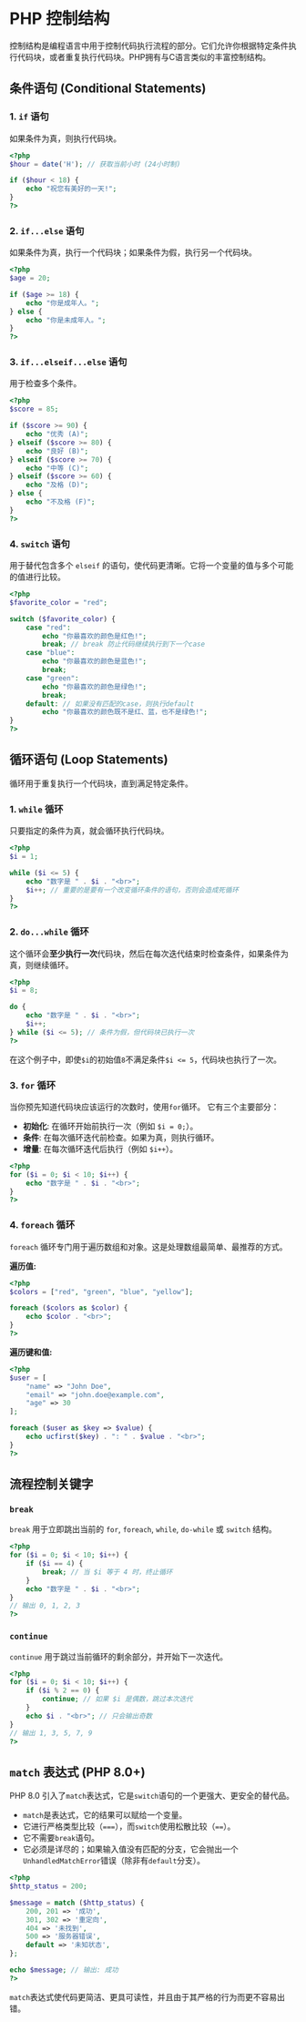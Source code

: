 # PHP 控制结构

控制结构是编程语言中用于控制代码执行流程的部分。它们允许你根据特定条件执行代码块，或者重复执行代码块。PHP拥有与C语言类似的丰富控制结构。

## 条件语句 (Conditional Statements)

### 1. `if` 语句
如果条件为真，则执行代码块。
```php
<?php
$hour = date('H'); // 获取当前小时 (24小时制)

if ($hour < 18) {
    echo "祝您有美好的一天!";
}
?>
```

### 2. `if...else` 语句
如果条件为真，执行一个代码块；如果条件为假，执行另一个代码块。
```php
<?php
$age = 20;

if ($age >= 18) {
    echo "你是成年人。";
} else {
    echo "你是未成年人。";
}
?>
```

### 3. `if...elseif...else` 语句
用于检查多个条件。
```php
<?php
$score = 85;

if ($score >= 90) {
    echo "优秀 (A)";
} elseif ($score >= 80) {
    echo "良好 (B)";
} elseif ($score >= 70) {
    echo "中等 (C)";
} elseif ($score >= 60) {
    echo "及格 (D)";
} else {
    echo "不及格 (F)";
}
?>
```

### 4. `switch` 语句
用于替代包含多个 `elseif` 的语句，使代码更清晰。它将一个变量的值与多个可能的值进行比较。
```php
<?php
$favorite_color = "red";

switch ($favorite_color) {
    case "red":
        echo "你最喜欢的颜色是红色!";
        break; // break 防止代码继续执行到下一个case
    case "blue":
        echo "你最喜欢的颜色是蓝色!";
        break;
    case "green":
        echo "你最喜欢的颜色是绿色!";
        break;
    default: // 如果没有匹配的case，则执行default
        echo "你最喜欢的颜色既不是红、蓝，也不是绿色!";
}
?>
```

## 循环语句 (Loop Statements)

循环用于重复执行一个代码块，直到满足特定条件。

### 1. `while` 循环
只要指定的条件为真，就会循环执行代码块。
```php
<?php
$i = 1;

while ($i <= 5) {
    echo "数字是 " . $i . "<br>";
    $i++; // 重要的是要有一个改变循环条件的语句，否则会造成死循环
}
?>
```

### 2. `do...while` 循环
这个循环会**至少执行一次**代码块，然后在每次迭代结束时检查条件，如果条件为真，则继续循环。
```php
<?php
$i = 8;

do {
    echo "数字是 " . $i . "<br>";
    $i++;
} while ($i <= 5); // 条件为假，但代码块已执行一次
?>
```
在这个例子中，即使`$i`的初始值`8`不满足条件`$i <= 5`，代码块也执行了一次。

### 3. `for` 循环
当你预先知道代码块应该运行的次数时，使用`for`循环。
它有三个主要部分：
-   **初始化**: 在循环开始前执行一次（例如 `$i = 0;`）。
-   **条件**: 在每次循环迭代前检查。如果为真，则执行循环。
-   **增量**: 在每次循环迭代后执行（例如 `$i++`）。

```php
<?php
for ($i = 0; $i < 10; $i++) {
    echo "数字是 " . $i . "<br>";
}
?>
```

### 4. `foreach` 循环
`foreach` 循环专门用于遍历数组和对象。这是处理数组最简单、最推荐的方式。

**遍历值:**
```php
<?php
$colors = ["red", "green", "blue", "yellow"];

foreach ($colors as $color) {
    echo $color . "<br>";
}
?>
```

**遍历键和值:**
```php
<?php
$user = [
    "name" => "John Doe",
    "email" => "john.doe@example.com",
    "age" => 30
];

foreach ($user as $key => $value) {
    echo ucfirst($key) . ": " . $value . "<br>";
}
?>
```

## 流程控制关键字

### `break`
`break` 用于立即跳出当前的 `for`, `foreach`, `while`, `do-while` 或 `switch` 结构。

```php
<?php
for ($i = 0; $i < 10; $i++) {
    if ($i == 4) {
        break; // 当 $i 等于 4 时，终止循环
    }
    echo "数字是 " . $i . "<br>";
}
// 输出 0, 1, 2, 3
?>
```

### `continue`
`continue` 用于跳过当前循环的剩余部分，并开始下一次迭代。

```php
<?php
for ($i = 0; $i < 10; $i++) {
    if ($i % 2 == 0) {
        continue; // 如果 $i 是偶数，跳过本次迭代
    }
    echo $i . "<br>"; // 只会输出奇数
}
// 输出 1, 3, 5, 7, 9
?>
```

## `match` 表达式 (PHP 8.0+)
PHP 8.0 引入了`match`表达式，它是`switch`语句的一个更强大、更安全的替代品。

-   `match`是表达式，它的结果可以赋给一个变量。
-   它进行严格类型比较（`===`），而`switch`使用松散比较（`==`）。
-   它不需要`break`语句。
-   它必须是详尽的；如果输入值没有匹配的分支，它会抛出一个`UnhandledMatchError`错误（除非有`default`分支）。

```php
<?php
$http_status = 200;

$message = match ($http_status) {
    200, 201 => '成功',
    301, 302 => '重定向',
    404 => '未找到',
    500 => '服务器错误',
    default => '未知状态',
};

echo $message; // 输出: 成功
?>
```
`match`表达式使代码更简洁、更具可读性，并且由于其严格的行为而更不容易出错。 